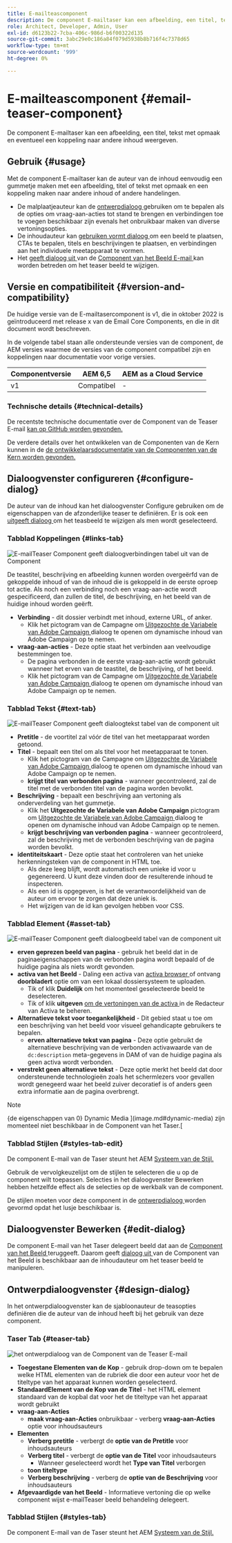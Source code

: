 ```yaml
---
title: E-mailteascomponent
description: De component E-mailtaser kan een afbeelding, een titel, tekst met opmaak en eventueel een koppeling naar andere inhoud weergeven.
role: Architect, Developer, Admin, User
exl-id: d6123b22-7cba-406c-986d-b6f00322d135
source-git-commit: 3abc29e0c186a84f079d5938b8b716f4c7378d65
workflow-type: tm+mt
source-wordcount: '999'
ht-degree: 0%

---
```



# E-mailteascomponent {#email-teaser-component}

De component E-mailtaser kan een afbeelding, een titel, tekst met opmaak en eventueel een koppeling naar andere inhoud weergeven.

## Gebruik {#usage}

Met de component E-mailtaser kan de auteur van de inhoud eenvoudig een gummetje maken met een afbeelding, titel of tekst met opmaak en een koppeling maken naar andere inhoud of andere handelingen.

* De malplaatjeauteur kan de [ ontwerpdialoog ](#design-dialog) gebruiken om te bepalen als de opties om vraag-aan-acties tot stand te brengen en verbindingen toe te voegen beschikbaar zijn evenals het onbruikbaar maken van diverse vertoningsopties.
* De inhoudauteur kan [ gebruiken vormt dialoog ](#configure-dialog) om een beeld te plaatsen, CTAs te bepalen, titels en beschrijvingen te plaatsen, en verbindingen aan het individuele meetapparaat te vormen.
* Het [ geeft dialoog uit ](image.md#edit-dialog) van de [ Component van het Beeld E-mail ](image.md) kan worden betreden om het teaser beeld te wijzigen.

## Versie en compatibiliteit {#version-and-compatibility}

De huidige versie van de E-mailtasercomponent is v1, die in oktober 2022 is geïntroduceerd met release x van de Email Core Components, en die in dit document wordt beschreven.

In de volgende tabel staan alle ondersteunde versies van de component, de AEM versies waarmee de versies van de component compatibel zijn en koppelingen naar documentatie voor vorige versies.

| Componentversie | AEM 6,5 | AEM as a Cloud Service |
|---|---|---|
| v1 | Compatibel | - |

### Technische details {#technical-details}

De recentste technische documentatie over de Component van de Teaser E-mail [ kan op GitHub worden gevonden.](https://adobe.com/go/aem_cmp_tech_email_teaser_v1)

De verdere details over het ontwikkelen van de Componenten van de Kern kunnen in de [ de ontwikkelaarsdocumentatie van de Componenten van de Kern worden gevonden.](/help/developing/overview.md)

## Dialoogvenster configureren {#configure-dialog}

De auteur van de inhoud kan het dialoogvenster Configure gebruiken om de eigenschappen van de afzonderlijke teaser te definiëren. Er is ook een [ uitgeeft dialoog ](#edit-dialog) om het teasbeeld te wijzigen als men wordt geselecteerd.

### Tabblad Koppelingen {#links-tab}

![ E-mailTeaser Component geeft dialoogverbindingen tabel uit van de Component ](/help/email/assets/email-teaser-edit-links.png)

De teastitel, beschrijving en afbeelding kunnen worden overgeërfd van de gekoppelde inhoud of van de inhoud die is gekoppeld in de eerste oproep tot actie. Als noch een verbinding noch een vraag-aan-actie wordt gespecificeerd, dan zullen de titel, de beschrijving, en het beeld van de huidige inhoud worden geërft.

* **Verbinding** - dit dossier verbindt met inhoud, externe URL, of anker.
   * Klik het pictogram van de Campagne om [ Uitgezochte de Variabele van Adobe Campaign ](/help/email/campaign-variables.md) dialoog te openen om dynamische inhoud van Adobe Campaign op te nemen.
* **vraag-aan-acties** - Deze optie staat het verbinden aan veelvoudige bestemmingen toe.
   * De pagina verbonden in de eerste vraag-aan-actie wordt gebruikt wanneer het erven van de teastitel, de beschrijving, of het beeld.
   * Klik het pictogram van de Campagne om [ Uitgezochte de Variabele van Adobe Campaign ](/help/email/campaign-variables.md) dialoog te openen om dynamische inhoud van Adobe Campaign op te nemen.

### Tabblad Tekst {#text-tab}

![ E-mailTeaser Component geeft dialoogtekst tabel van de component uit ](/help/email/assets/email-teaser-edit-text.png)

* **Pretitle** - de voortitel zal vóór de titel van het meetapparaat worden getoond.
* **Titel** - bepaalt een titel om als titel voor het meetapparaat te tonen.
   * Klik het pictogram van de Campagne om [ Uitgezochte de Variabele van Adobe Campaign ](/help/email/campaign-variables.md) dialoog te openen om dynamische inhoud van Adobe Campaign op te nemen.
   * **krijgt titel van verbonden pagina** - wanneer gecontroleerd, zal de titel met de verbonden titel van de pagina worden bevolkt.
* **Beschrijving** - bepaalt een beschrijving aan vertoning als onderverdeling van het gummetje.
   * Klik het **Uitgezochte de Variabele van Adobe Campaign** pictogram om [ Uitgezochte de Variabele van Adobe Campaign ](/help/email/campaign-variables.md) dialoog te openen om dynamische inhoud van Adobe Campaign op te nemen.
   * **krijgt beschrijving van verbonden pagina** - wanneer gecontroleerd, zal de beschrijving met de verbonden beschrijving van de pagina worden bevolkt.
* **identiteitskaart** - Deze optie staat het controleren van het unieke herkenningsteken van de component in HTML toe.
   * Als deze leeg blijft, wordt automatisch een unieke id voor u gegenereerd. U kunt deze vinden door de resulterende inhoud te inspecteren.
   * Als een id is opgegeven, is het de verantwoordelijkheid van de auteur om ervoor te zorgen dat deze uniek is.
   * Het wijzigen van de id kan gevolgen hebben voor CSS.

### Tabblad Element {#asset-tab}

![ E-mailTeaser Component geeft dialoogbeeld tabel van de component uit ](/help/email/assets/email-teaser-edit-image.png)

* **erven geprezen beeld van pagina** - gebruik het beeld dat in de paginaeigenschappen van de verbonden pagina wordt bepaald of de huidige pagina als niets wordt gevonden.
* **activa van het Beeld** - Daling een activa van [ activa browser ](https://experienceleague.adobe.com/docs/experience-manager-cloud-service/sites/authoring/fundamentals/environment-tools.html) of ontvang **doorbladert** optie om van een lokaal dossiersysteem te uploaden.
   * Tik of klik **Duidelijk** om het momenteel geselecteerde beeld te deselecteren.
   * Tik of klik **uitgeven** [ om de vertoningen van de activa ](https://experienceleague.adobe.com/docs/experience-manager-cloud-service/assets/manage/manage-digital-assets.html) in de Redacteur van Activa te beheren.
* **Alternatieve tekst voor toegankelijkheid** - Dit gebied staat u toe om een beschrijving van het beeld voor visueel gehandicapte gebruikers te bepalen.
   * **erven alternatieve tekst van pagina** - Deze optie gebruikt de alternatieve beschrijving van de verbonden activawaarde van de `dc:description` meta-gegevens in DAM of van de huidige pagina als geen activa wordt verbonden.
* **verstrekt geen alternatieve tekst** - Deze optie merkt het beeld dat door ondersteunende technologieën zoals het schermlezers voor gevallen wordt genegeerd waar het beeld zuiver decoratief is of anders geen extra informatie aan de pagina overbrengt.

>[!NOTE]
>
>{de eigenschappen van 0} Dynamic Media ](image.md#dynamic-media) zijn momenteel niet beschikbaar in de Component van het Taser.[

### Tabblad Stijlen {#styles-tab-edit}

De component E-mail van de Taser steunt het AEM [ Systeem van de Stijl.](/help/get-started/authoring.md#component-styling)

Gebruik de vervolgkeuzelijst om de stijlen te selecteren die u op de component wilt toepassen. Selecties in het dialoogvenster Bewerken hebben hetzelfde effect als de selecties op de werkbalk van de component.

De stijlen moeten voor deze component in de [ ontwerpdialoog ](#design-dialog) worden gevormd opdat het lusje beschikbaar is.

## Dialoogvenster Bewerken {#edit-dialog}

De component E-mail van het Taser delegeert beeld dat aan de [ Component van het Beeld ](image.md) teruggeeft. Daarom geeft [ dialoog uit ](image.md#edit-dialog) van de Component van het Beeld is beschikbaar aan de inhoudauteur om het teaser beeld te manipuleren.

## Ontwerpdialoogvenster {#design-dialog}

In het ontwerpdialoogvenster kan de sjabloonauteur de teasopties definiëren die de auteur van de inhoud heeft bij het gebruik van deze component.

### Taser Tab {#teaser-tab}

![ het ontwerpdialoog van de Component van de Teaser E-mail ](/help/email/assets/email-teaser-design.png)

* **Toegestane Elementen van de Kop** - gebruik drop-down om te bepalen welke HTML elementen van de rubriek die door een auteur voor het de titeltype van het apparaat kunnen worden geselecteerd.
* **StandaardElement van de Kop van de Titel** - het HTML element standaard van de kopbal dat voor het de titeltype van het apparaat wordt gebruikt
* **vraag-aan-Acties**
   * **maak vraag-aan-Acties** onbruikbaar - verberg **vraag-aan-Acties** optie voor inhoudsauteurs
* **Elementen**
   * **Verberg pretitle** - verbergt de **optie van de Pretitle** voor inhoudsauteurs
   * **Verberg titel** - verbergt de **optie van de Titel** voor inhoudsauteurs
      * Wanneer geselecteerd wordt het **Type van Titel** verborgen
   * **toon titeltype**
   * **Verberg beschrijving** - verberg de **optie van de Beschrijving** voor inhoudsauteurs
* **Afgevaardigde van het Beeld** - Informatieve vertoning die op welke component wijst e-mailTeaser beeld behandeling delegeert.

### Tabblad Stijlen {#styles-tab}

De component E-mail van de Taser steunt het AEM [ Systeem van de Stijl.](/help/get-started/authoring.md#component-styling)

